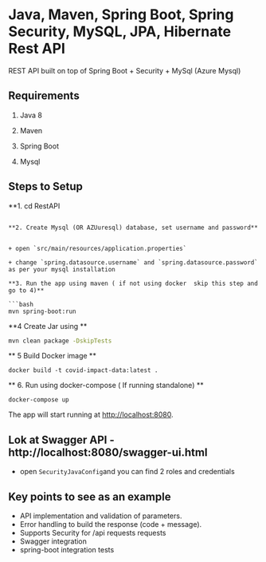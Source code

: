 # Java, Maven, Spring Boot, Spring Security, MySQL, JPA, Hibernate Rest API

REST API built on top of Spring Boot + Security + MySql (Azure Mysql)

## Requirements

1. Java 8

2. Maven 

3. Spring Boot

4. Mysql 

## Steps to Setup

**1. cd RestAPI
```

**2. Create Mysql (OR AZUuresql) database, set username and password**


+ open `src/main/resources/application.properties`

+ change `spring.datasource.username` and `spring.datasource.password` as per your mysql installation

**3. Run the app using maven ( if not using docker  skip this step and go to 4)**

```bash
mvn spring-boot:run
```

**4 Create Jar using **
```bash
mvn clean package -DskipTests
```
** 5 Build Docker image **
```
docker build -t covid-impact-data:latest .
```
** 6. Run using docker-compose ( If running standalone) **
```
docker-compose up
```

The app will start running at <http://localhost:8080>.

## Lok at Swagger API - http://localhost:8080/swagger-ui.html

 
+ open `SecurityJavaConfig`and you can find 2 roles and credentials

## Key points to see as an example

+ API  implementation and validation of parameters.
+ Error handling to build the response (code + message).
+ Supports Security for /api requests requests
+ Swagger integration
+ spring-boot integration tests




